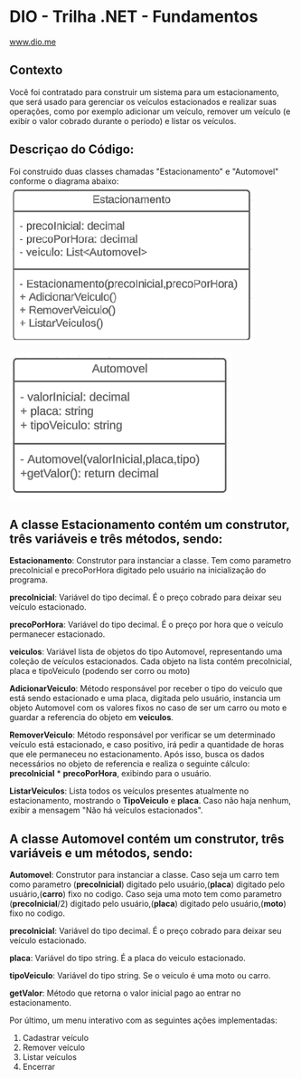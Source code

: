 # DIO - Trilha .NET - Fundamentos
www.dio.me

## Contexto
Você foi contratado para construir um sistema para um estacionamento, que será usado para gerenciar os veículos estacionados e realizar suas operações, como por exemplo adicionar um veículo, remover um veículo (e exibir o valor cobrado durante o período) e listar os veículos.

## Descriçao do Código:
Foi construido duas classes chamadas "Estacionamento" e "Automovel" conforme o diagrama abaixo:
![Diagrama de classe estacionamento](diagrama_classe_estacionamento.png)

![Diagrama de classe estacionamento](diagrama_classe_automovel.png)

## A classe Estacionamento contém um construtor, três variáveis e três métodos, sendo:

**Estacionamento**: Construtor para instanciar a classe. Tem como parametro precoInicial e precoPorHora digitado pelo usuário na inicialização do programa.

**precoInicial**: Variável do tipo decimal. É o preço cobrado para deixar seu veículo estacionado.

**precoPorHora**: Variável do tipo decimal. É o preço por hora que o veículo permanecer estacionado.

**veiculos**: Variável lista de objetos do tipo Automovel, representando uma coleção de veículos estacionados. Cada objeto na lista contém precoInicial, placa e tipoVeiculo (podendo ser corro ou moto)

**AdicionarVeiculo**: Método responsável por receber o tipo do veiculo que está sendo estacionado e uma placa, digitada pelo usuário, instancia um objeto Automovel com os valores fixos no caso de ser um carro ou moto e guardar a referencia do objeto em **veiculos**.

**RemoverVeiculo**: Método responsável por verificar se um determinado veículo está estacionado, e caso positivo, irá pedir a quantidade de horas que ele permaneceu no estacionamento. Após isso, busca os dados necessários no objeto de referencia e realiza o seguinte cálculo: **precoInicial** * **precoPorHora**, exibindo para o usuário.

**ListarVeiculos**: Lista todos os veículos presentes atualmente no estacionamento, mostrando o **TipoVeiculo** e **placa**. Caso não haja nenhum, exibir a mensagem "Não há veículos estacionados".


## A classe Automovel contém um construtor, três variáveis e um métodos, sendo:

**Automovel**: Construtor para instanciar a classe. 
Caso seja um carro tem como parametro (**precoInicial**) digitado pelo usuário,(**placa**) digitado pelo usuário,(**carro**) fixo no codigo. 
Caso seja uma moto tem como parametro (**precoInicial**/2) digitado pelo usuário,(**placa**) digitado pelo usuário,(**moto**) fixo no codigo.

**precoInicial**: Variável do tipo decimal. É o preço cobrado para deixar seu veículo estacionado.

**placa**: Variável do tipo string. É a placa do veiculo estacionado.

**tipoVeiculo**: Variável do tipo string. Se o veiculo é uma moto ou carro.

**getValor**: Método que retorna o valor inicial pago ao entrar no estacionamento.


Por último, um menu interativo com as seguintes ações implementadas:
1. Cadastrar veículo
2. Remover veículo
3. Listar veículos
4. Encerrar



